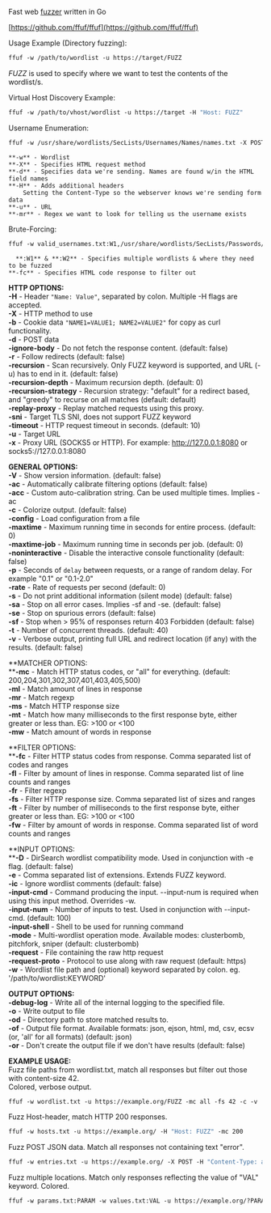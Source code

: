 
Fast web [fuzzer](PWK--Concepts--Fuzzing.html) written in Go  
  
[https://github.com/ffuf/ffuf](https://github.com/ffuf/ffuf)  
  
  
Usage Example (Directory fuzzing):  
```bash
ffuf -w /path/to/wordlist -u https://target/FUZZ
```


_FUZZ_ is used to specify where we want to test the contents of the wordlist/s.  


Virtual Host Discovery Example:  
```bash
ffuf -w /path/to/vhost/wordlist -u https://target -H "Host: FUZZ"
```


Username Enumeration:  
```bash
ffuf -w /usr/share/wordlists/SecLists/Usernames/Names/names.txt -X POST -d "username=FUZZ&email=x&password=x&cpassword=x" -H "Content-Type: application/x-www-form-urlencoded" -u http://10.10.7.195/customers/signup -mr "username already exists"
```  
	**-w** - Wordlist  
	**-X** - Specifies HTML request method  
	**-d** - Specifies data we're sending. Names are found w/in the HTML field names  
	**-H** - Adds additional headers  
		Setting the Content-Type so the webserver knows we're sending form data  
	**-u** - URL  
	**-mr** - Regex we want to look for telling us the username exists  
  
  
Brute-Forcing:  
```bash
ffuf -w valid_usernames.txt:W1,/usr/share/wordlists/SecLists/Passwords/Common-Credentials/10-million-password-list-top-100.txt:W2 -X POST -d "username=W1&password=W2" -H "Content-Type: application/x-www-form-urlencoded" -u http://10.10.7.195/customers/login -fc 200
```
	  **:W1** & **:W2** - Specifies multiple wordlists & where they need to be fuzzed  
	**-fc** - Specifies HTML code response to filter out  
  

**HTTP OPTIONS:**  
**-H** - Header `"Name: Value"`, separated by colon. Multiple -H flags are accepted.  
**-X** - HTTP method to use  
**-b** - Cookie data `"NAME1=VALUE1; NAME2=VALUE2"` for copy as curl functionality.  
**-d** - POST data  
**-ignore-body** - Do not fetch the response content. (default: false)  
**-r** - Follow redirects (default: false)  
**-recursion** - Scan recursively. Only FUZZ keyword is supported, and URL (-u) has to end in it. (default: false)  
**-recursion-depth** - Maximum recursion depth. (default: 0)  
**-recursion-strategy** - Recursion strategy: "default" for a redirect based, and "greedy" to recurse on all matches (default: default)  
**-replay-proxy** - Replay matched requests using this proxy.  
**-sni** - Target TLS SNI, does not support FUZZ keyword  
**-timeout** - HTTP request timeout in seconds. (default: 10)  
**-u** - Target URL  
**-x** - Proxy URL (SOCKS5 or HTTP). For example: http://127.0.0.1:8080 or socks5://127.0.0.1:8080  
  
**GENERAL OPTIONS:**  
**-V** - Show version information. (default: false)  
**-ac** - Automatically calibrate filtering options (default: false)  
**-acc** - Custom auto-calibration string. Can be used multiple times. Implies -ac  
**-c** - Colorize output. (default: false)  
**-config** - Load configuration from a file  
**-maxtime** - Maximum running time in seconds for entire process. (default: 0)  
**-maxtime-job** - Maximum running time in seconds per job. (default: 0)  
**-noninteractive** - Disable the interactive console functionality (default: false)  
**-p** - Seconds of `delay` between requests, or a range of random delay. For example "0.1" or "0.1-2.0"  
**-rate** - Rate of requests per second (default: 0)  
**-s** - Do not print additional information (silent mode) (default: false)  
**-sa** - Stop on all error cases. Implies -sf and -se. (default: false)  
**-se** - Stop on spurious errors (default: false)  
**-sf** - Stop when > 95% of responses return 403 Forbidden (default: false)  
**-t** - Number of concurrent threads. (default: 40)  
**-v** - Verbose output, printing full URL and redirect location (if any) with the results. (default: false)  
  
**MATCHER OPTIONS:  
****-mc** - Match HTTP status codes, or "all" for everything. (default: 200,204,301,302,307,401,403,405,500)  
**-ml** - Match amount of lines in response  
**-mr** - Match regexp  
**-ms** - Match HTTP response size  
**-mt** - Match how many milliseconds to the first response byte, either greater or less than. EG: >100 or <100  
**-mw** - Match amount of words in response  
  
**FILTER OPTIONS:  
****-fc** - Filter HTTP status codes from response. Comma separated list of codes and ranges  
**-fl** - Filter by amount of lines in response. Comma separated list of line counts and ranges  
**-fr** - Filter regexp  
**-fs** - Filter HTTP response size. Comma separated list of sizes and ranges  
**-ft** - Filter by number of milliseconds to the first response byte, either greater or less than. EG: >100 or <100  
**-fw** - Filter by amount of words in response. Comma separated list of word counts and ranges  
  
**INPUT OPTIONS:  
****-D** - DirSearch wordlist compatibility mode. Used in conjunction with -e flag. (default: false)  
**-e** - Comma separated list of extensions. Extends FUZZ keyword.  
**-ic** - Ignore wordlist comments (default: false)  
**-input-cmd** - Command producing the input. --input-num is required when using this input method. Overrides -w.  
**-input-num** - Number of inputs to test. Used in conjunction with --input-cmd. (default: 100)  
**-input-shell** - Shell to be used for running command  
**-mode** - Multi-wordlist operation mode. Available modes: clusterbomb, pitchfork, sniper (default: clusterbomb)  
**-request** - File containing the raw http request  
**-request-proto** - Protocol to use along with raw request (default: https)  
**-w** - Wordlist file path and (optional) keyword separated by colon. eg. '/path/to/wordlist:KEYWORD'  
  
**OUTPUT OPTIONS:**  
**-debug-log** - Write all of the internal logging to the specified file.  
**-o** - Write output to file  
**-od** - Directory path to store matched results to.  
**-of** - Output file format. Available formats: json, ejson, html, md, csv, ecsv (or, 'all' for all formats) (default: json)  
**-or** - Don't create the output file if we don't have results (default: false)  
  
**EXAMPLE USAGE:**  
Fuzz file paths from wordlist.txt, match all responses but filter out those with content-size 42.  
Colored, verbose output.  
```bash
ffuf -w wordlist.txt -u https://example.org/FUZZ -mc all -fs 42 -c -v
```

Fuzz Host-header, match HTTP 200 responses.
```bash
ffuf -w hosts.txt -u https://example.org/ -H "Host: FUZZ" -mc 200
```

Fuzz POST JSON data. Match all responses not containing text "error".  
```bash
ffuf -w entries.txt -u https://example.org/ -X POST -H "Content-Type: application/json" \ -d '{"name": "FUZZ", "anotherkey": "anothervalue"}' -fr "error"
```


Fuzz multiple locations. Match only responses reflecting the value of "VAL" keyword. Colored.  
```bash
ffuf -w params.txt:PARAM -w values.txt:VAL -u https://example.org/?PARAM=VAL -mr "VAL" -c
```